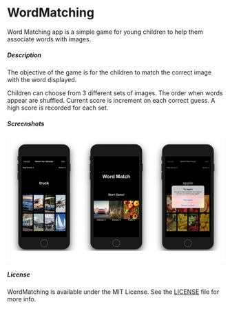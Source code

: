# WordMatching

Word Matching app is a simple game for young children to help them associate words with images. 

##### Description

The objective of the game is for the children to match the correct image with the word displayed.

Children can choose from 3 different sets of images. The order when words appear are shuffled. 
Current score is increment on each correct guess. A high score is recorded for each set.

##### Screenshots

![Word Match](wordMatch.png)

##### License

WordMatching is available under the MIT License. See the [LICENSE](https://github.com/arvnq/WordMatching/blob/master/LICENSE) file for more info.
